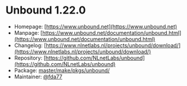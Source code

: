 # Unbound 1.22.0
 - Homepage: [https://www.unbound.net](https://www.unbound.net)
 - Manpage: [https://www.unbound.net/documentation/unbound.html](https://www.unbound.net/documentation/unbound.html)
 - Changelog: [https://www.nlnetlabs.nl/projects/unbound/download/](https://www.nlnetlabs.nl/projects/unbound/download/)
 - Repository: [https://github.com/NLnetLabs/unbound](https://github.com/NLnetLabs/unbound)
 - Package: [master/make/pkgs/unbound/](https://github.com/Freetz-NG/freetz-ng/tree/master/make/pkgs/unbound/)
 - Maintainer: [@fda77](https://github.com/fda77)

